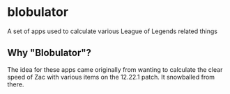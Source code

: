# blobulator
A set of apps used to calculate various League of Legends related things

## Why "Blobulator"?
The idea for these apps came originally from wanting to calculate the clear speed of Zac with various items on the 12.22.1 patch. It snowballed from there.
